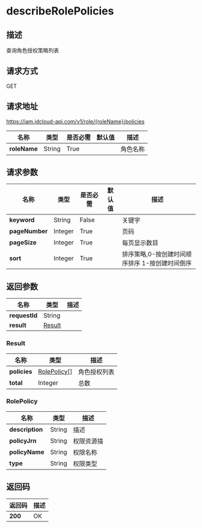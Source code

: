 # describeRolePolicies


## 描述
查询角色授权策略列表

## 请求方式
GET

## 请求地址
https://iam.jdcloud-api.com/v1/role/{roleName}/policies

|名称|类型|是否必需|默认值|描述|
|---|---|---|---|---|
|**roleName**|String|True||角色名称|

## 请求参数
|名称|类型|是否必需|默认值|描述|
|---|---|---|---|---|
|**keyword**|String|False||关键字|
|**pageNumber**|Integer|True||页码|
|**pageSize**|Integer|True||每页显示数目|
|**sort**|Integer|True||排序策略,0-按创建时间顺序排序  1-按创建时间倒序|


## 返回参数
|名称|类型|描述|
|---|---|---|
|**requestId**|String||
|**result**|[Result](##Result)||


### <a name="Result">Result</a>
|名称|类型|描述|
|---|---|---|
|**policies**|[RolePolicy[]](##RolePolicy)|角色授权列表|
|**total**|Integer|总数|
### <a name="RolePolicy">RolePolicy</a>
|名称|类型|描述|
|---|---|---|
|**description**|String|描述|
|**policyJrn**|String|权限资源描|
|**policyName**|String|权限名称|
|**type**|String|权限类型|

## 返回码
|返回码|描述|
|---|---|
|**200**|OK|
